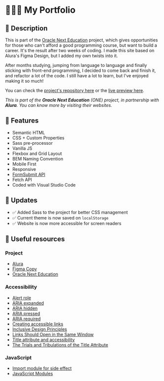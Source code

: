 # 👨🏻‍💻 My Portfolio

## 📃 Description

This is part of the [Oracle Next Education](https://www.oracle.com/br/education/oracle-next-education/) project, which gives opportunities for those who can't afford a good programming course, but want to build a career. It's the result after two weeks of coding. I made this site based on Alura's Figma Design, but I added my own twists into it.

After months studying, jumping from language to language and finally sticking with front-end programming, I decided to come back and finish it, and refactor a lot of the code. I still have a lot to learn, but I've enjoyed making it so much!

You can check the [project's repository here](https://github.com/GracilianoOG/portfolio) or the [live preview here](https://gracilianoog.github.io/portfolio/).

*This is part of the **Oracle Next Education** (ONE) project, in partnership with **Alura**. You can know more by visiting their websites.*

## 🔨 Features

* Semantic HTML
* CSS + Custom Properties
* Sass pre-processor
* Vanilla JS
* Flexbox and Grid Layout
* BEM Naming Convention
* Mobile First
* Responsive
* [FormSubmit API](https://formsubmit.co/)
* Fetch API
* Coded with Visual Studio Code

## 📌 Updates

- ✅ Added Sass to the project for better CSS management
- ✅ Current theme is now saved on `localStorage`
- ✅ Website is now more accessible for screen readers

## 🔗 Useful resources

### Project

* [Alura](https://www.alura.com.br/)
* [Figma Copy](https://www.figma.com/file/UUADSjtWCQK4cJT5aIqIs0/Challenge-Front-end-Portf%C3%B3lio---Pessoal?node-id=0%3A1&t=PwUq6ijriVYHcwFP-1)
* [Oracle Next Education](https://www.oracle.com/br/education/oracle-next-education/)

### Accessibility

* [Alert role](https://developer.mozilla.org/en-US/docs/Web/Accessibility/ARIA/Roles/alert_role)
* [ARIA expanded](https://developer.mozilla.org/en-US/docs/Web/Accessibility/ARIA/Attributes/aria-expanded)
* [ARIA hidden](https://developer.mozilla.org/en-US/docs/Web/Accessibility/ARIA/Attributes/aria-hidden)
* [ARIA pressed](https://developer.mozilla.org/en-US/docs/Web/Accessibility/ARIA/Attributes/aria-pressed)
* [ARIA required](https://developer.mozilla.org/en-US/docs/Web/Accessibility/ARIA/Attributes/aria-required)
* [Creating accessible links](https://www.a11yproject.com/posts/creating-valid-and-accessible-links/)
* [Inclusive Design Principles](https://inclusivedesignprinciples.info/)
* [Links Should Open in the Same Window](https://medium.com/the-metric/links-should-open-in-the-same-window-447da3ae59ba)
* [Title attribute and accessibility](https://www.tpgi.com/using-the-html-title-attribute/)
* [The Trials and Tribulations of the Title Attribute](https://www.24a11y.com/2017/the-trials-and-tribulations-of-the-title-attribute/)

### JavaScript

* [Import module for side effect](https://developer.mozilla.org/en-US/docs/Web/JavaScript/Reference/Statements/import#import_a_module_for_its_side_effects_only)
* [JavaScript Modules](https://developer.mozilla.org/en-US/docs/Web/JavaScript/Guide/Modules)